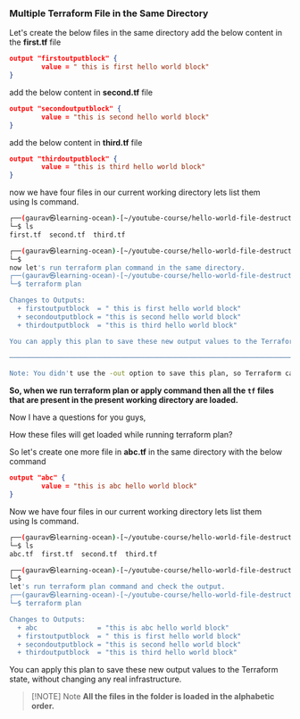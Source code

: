 
### Multiple Terraform File in the Same Directory

Let's create the below files in the same directory add the below content in the **first.tf** file
```json
output "firstoutputblock" {
        value = " this is first hello world block"
}
```

add the below content in **second.tf** file
```json
output "secondoutputblock" {
        value = "this is second hello world block"
}
```

add the below content in **third.tf** file
```json
output "thirdoutputblock" {
        value = "this is third hello world block"
}
```

now we have four files in our current working directory lets list them using ls command.
```sh
┌──(gaurav㉿learning-ocean)-[~/youtube-course/hello-world-file-destructure]
└─$ ls
first.tf  second.tf  third.tf

┌──(gaurav㉿learning-ocean)-[~/youtube-course/hello-world-file-destructure]
└─$
now let's run terraform plan command in the same directory.
┌──(gaurav㉿learning-ocean)-[~/youtube-course/hello-world-file-destructure]
└─$ terraform plan

Changes to Outputs:
  + firstoutputblock  = " this is first hello world block"
  + secondoutputblock = "this is second hello world block"
  + thirdoutputblock  = "this is third hello world block"

You can apply this plan to save these new output values to the Terraform state, without changing any real infrastructure.

──────────────────────────────────────────────────────────────────────────────────────────────────────────────────────────

Note: You didn't use the -out option to save this plan, so Terraform can't guarantee to take exactly these actions if you run "terraform apply" now.
```


**So, when we run terraform plan or apply command then all the `tf` files that are present in the present working directory are loaded.**

Now I have a questions for you guys,

How these files will get loaded while running terraform plan?

So let's create one more file in **abc.tf** in the same directory with the below command

```json
output "abc" {
        value = "this is abc hello world block"
}
```

Now we have four files in our current working directory lets list them using ls command.
```sh
┌──(gaurav㉿learning-ocean)-[~/youtube-course/hello-world-file-destructure]
└─$ ls
abc.tf  first.tf  second.tf  third.tf

┌──(gaurav㉿learning-ocean)-[~/youtube-course/hello-world-file-destructure]
└─$
let's run terraform plan command and check the output.
┌──(gaurav㉿learning-ocean)-[~/youtube-course/hello-world-file-destructure]
└─$ terraform plan

Changes to Outputs:
  + abc               = "this is abc hello world block"
  + firstoutputblock  = " this is first hello world block"
  + secondoutputblock = "this is second hello world block"
  + thirdoutputblock  = "this is third hello world block"
```


You can apply this plan to save these new output values to the Terraform state, without changing any real infrastructure.


> [!NOTE] Note
> **All the files in the folder is loaded in the alphabetic order.**



